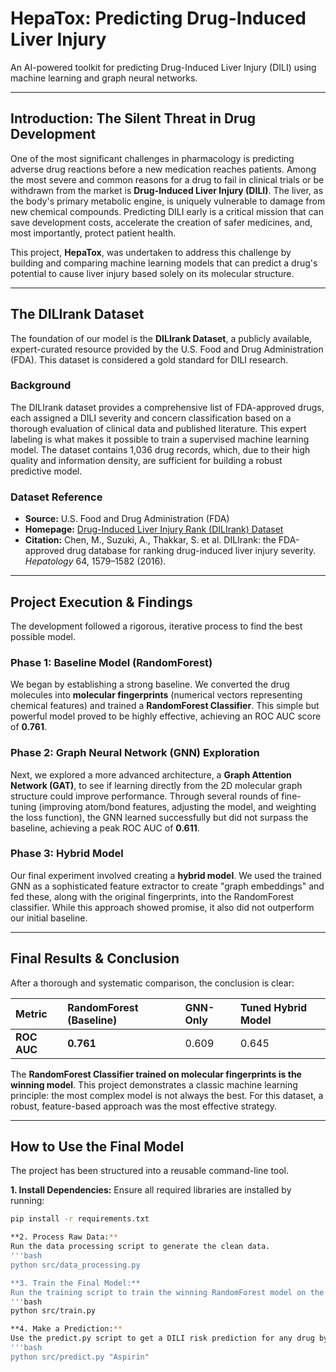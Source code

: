 # HepaTox: Predicting Drug-Induced Liver Injury

An AI-powered toolkit for predicting Drug-Induced Liver Injury (DILI) using machine learning and graph neural networks.

---

## Introduction: The Silent Threat in Drug Development

One of the most significant challenges in pharmacology is predicting adverse drug reactions before a new medication reaches patients. Among the most severe and common reasons for a drug to fail in clinical trials or be withdrawn from the market is **Drug-Induced Liver Injury (DILI)**. The liver, as the body's primary metabolic engine, is uniquely vulnerable to damage from new chemical compounds. Predicting DILI early is a critical mission that can save development costs, accelerate the creation of safer medicines, and, most importantly, protect patient health.

This project, **HepaTox**, was undertaken to address this challenge by building and comparing machine learning models that can predict a drug's potential to cause liver injury based solely on its molecular structure.

---

## The DILIrank Dataset

The foundation of our model is the **DILIrank Dataset**, a publicly available, expert-curated resource provided by the U.S. Food and Drug Administration (FDA). This dataset is considered a gold standard for DILI research.

### Background

The DILIrank dataset provides a comprehensive list of FDA-approved drugs, each assigned a DILI severity and concern classification based on a thorough evaluation of clinical data and published literature. This expert labeling is what makes it possible to train a supervised machine learning model. The dataset contains 1,036 drug records, which, due to their high quality and information density, are sufficient for building a robust predictive model.

### Dataset Reference

* **Source:** U.S. Food and Drug Administration (FDA)
* **Homepage:** [Drug-Induced Liver Injury Rank (DILIrank) Dataset](https://www.fda.gov/science-research/liver-toxicity-knowledge-base-ltkb/drug-induced-liver-injury-rank-dilirank-dataset)
* **Citation:** Chen, M., Suzuki, A., Thakkar, S. et al. DILIrank: the FDA-approved drug database for ranking drug-induced liver injury severity. *Hepatology* 64, 1579–1582 (2016).

---

## Project Execution & Findings

The development followed a rigorous, iterative process to find the best possible model.

### Phase 1: Baseline Model (RandomForest)

We began by establishing a strong baseline. We converted the drug molecules into **molecular fingerprints** (numerical vectors representing chemical features) and trained a **RandomForest Classifier**. This simple but powerful model proved to be highly effective, achieving an ROC AUC score of **0.761**.

### Phase 2: Graph Neural Network (GNN) Exploration

Next, we explored a more advanced architecture, a **Graph Attention Network (GAT)**, to see if learning directly from the 2D molecular graph structure could improve performance. Through several rounds of fine-tuning (improving atom/bond features, adjusting the model, and weighting the loss function), the GNN learned successfully but did not surpass the baseline, achieving a peak ROC AUC of **0.611**.

### Phase 3: Hybrid Model

Our final experiment involved creating a **hybrid model**. We used the trained GNN as a sophisticated feature extractor to create "graph embeddings" and fed these, along with the original fingerprints, into the RandomForest classifier. While this approach showed promise, it also did not outperform our initial baseline.

---

## Final Results & Conclusion

After a thorough and systematic comparison, the conclusion is clear:

| Metric      | RandomForest (Baseline) | GNN-Only | Tuned Hybrid Model |
| :---------- | :---------------------- | :------- | :----------------- |
| **ROC AUC** | **0.761** | 0.609    | 0.645              |

The **RandomForest Classifier trained on molecular fingerprints is the winning model**. This project demonstrates a classic machine learning principle: the most complex model is not always the best. For this dataset, a robust, feature-based approach was the most effective strategy.

---

## How to Use the Final Model

The project has been structured into a reusable command-line tool.

**1. Install Dependencies:**
Ensure all required libraries are installed by running:
```bash
pip install -r requirements.txt

**2. Process Raw Data:**
Run the data processing script to generate the clean data.
'''bash
python src/data_processing.py

**3. Train the Final Model:**
Run the training script to train the winning RandomForest model on the full dataset and save it.
'''bash
python src/train.py

**4. Make a Prediction:**
Use the predict.py script to get a DILI risk prediction for any drug by name.
'''bash
python src/predict.py "Aspirin"
